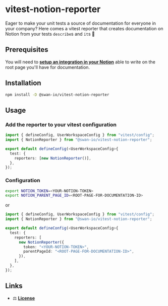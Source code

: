# vitest-notion-reporter

Eager to make your unit tests a source of documentation for everyone in your company? Here comes a vitest reporter that creates documentation on Notion from your tests `describe`s and `it`s :rocket:

## Prerequisites

You will need to [**setup an integration in your Notion**](https://www.notion.so/help/create-integrations-with-the-notion-api) able to write on the root page you'll have for documentation.

## Installation

```bash
npm install -D @swan-io/vitest-notion-reporter
```

## Usage

### Add the reporter to your vitest configuration

```ts
import { defineConfig, UserWorkspaceConfig } from "vitest/config";
import { NotionReporter } from "@swan-io/vitest-notion-reporter";

export default defineConfig(<UserWorkspaceConfig>{
  test: {
    reporters: [new NotionReporter()],
  },
});
```

### Configuration

```bash
export NOTION_TOKEN=<YOUR-NOTION-TOKEN>
export NOTION_PARENT_PAGE_ID=<ROOT-PAGE-FOR-DOCUMENTATION-ID>
```

or

```ts
import { defineConfig, UserWorkspaceConfig } from "vitest/config";
import { NotionReporter } from "@swan-io/vitest-notion-reporter";

export default defineConfig(<UserWorkspaceConfig>{
  test: {
    reporters: [
      new NotionReporter({
        token: "<YOUR-NOTION-TOKEN>",
        parentPageId: "<ROOT-PAGE-FOR-DOCUMENTATION-ID>",
      }),
    ],
  },
});
```

## Links

- ⚖️ [**License**](./LICENSE)
